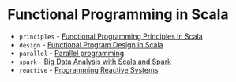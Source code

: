 # Functional Programming in Scala

* `principles` - [Functional Programming Principles in Scala](https://www.coursera.org/learn/progfun1)
* `design` - [Functional Program Design in Scala](https://www.coursera.org/learn/progfun2)
* `parallel` - [Parallel programming](https://www.coursera.org/learn/parprog1)
* `spark` - [Big Data Analysis with Scala and Spark](https://www.coursera.org/learn/scala-spark-big-data)
* `reactive` - [Programming Reactive Systems](https://www.edx.org/course/programming-reactive-systems)

